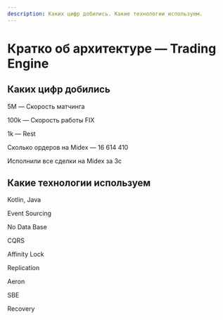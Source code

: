 ```yaml
---
description: Каких цифр добились. Какие технологии используем.
---
```


# Кратко об архитектуре — Trading Engine

## Каких цифр добились

5M — Скорость матчинга

100k — Скорость работы FIX

1k — Rest

Сколько ордеров на Midex — 16 614 410

Исполнили все сделки на Midex за 3с

## Какие технологии используем

Kotlin, Java

Event Sourcing

No Data Base

CQRS

Affinity Lock

Replication

Aeron

SBE

Recovery



